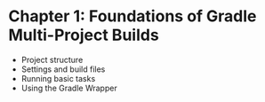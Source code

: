 # Chapter 1: Foundations of Gradle Multi-Project Builds

* Project structure
* Settings and build files
* Running basic tasks
* Using the Gradle Wrapper
